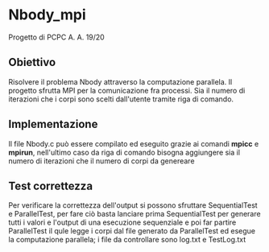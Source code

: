 # Nbody_mpi
Progetto di PCPC A. A. 19/20
## Obiettivo
Risolvere il problema Nbody attraverso la computazione parallela. Il progetto sfrutta MPI per la comunicazione fra processi.
Sia il numero di iterazioni che i corpi sono scelti dall'utente tramite riga di comando.
## Implementazione
Il file Nbody.c può essere compilato ed eseguito grazie ai comandi **mpicc** e **mpirun**, nell'ultimo caso da riga di comando bisogna aggiungere sia il numero di iterazioni che il numero di corpi da genereare
## Test correttezza
Per verificare la correttezza dell'output si possono sfruttare SequentialTest e ParallelTest, per fare ciò basta lanciare prima SequentialTest per generare tutti i valori e l'output di una esecuzione sequenziale e poi far partire ParallelTest il qule legge i corpi dal file generato da ParallelTest ed esegue la computazione parallela; i file da controllare sono log.txt e TestLog.txt
